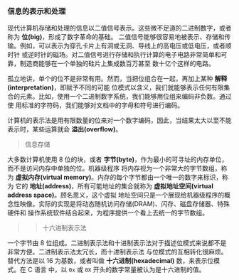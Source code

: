 ### 信息的表示和处理

现代计算机存储和处理的信息以二值信号表示。这些微不足道的二进制数字，或者称为 **位(big)**，形成了数字革命的基础。
二值信号能够很容易地被表示、存储和传输。例如，可以表示为穿孔卡片上有洞或无洞、导线上的高电压或低电压，或者顺时针
或逆时针的磁场。对二值信号进行存储和执行计算的电子电路非常简单和可靠，制造商能够在一个单独的硅片上集成数百万甚至
数十亿个这样的电路。

孤立地讲，单个的位不是非常有用。然而，当把位组合在一起，再加上某种 **解释(interpretation)**，即赋予不同的可能
位模式以含义，我们就能够表示任何有限集合的元素。比如，使用一个二进制数字系统，我们能够用位组来编码非负数。通过使
用标准的字符码，我们能够对文档中的字母和符号进行编码。

计算机的表示法是用有限数量的位来对一个数字编码，因此，当结果太大以至不能表示时，某些运算就会 **溢出(overflow)**。


> 信息存储

大多数计算机使用 8 位的块，或者 **字节(byte)**，作为最小的可寻址的内存单位，而不是访问内存中单独的位。机器级程序
将内存视为一个非常大的字节数组，称为 **虚拟内存(virtual memory)**。内存的每个字节都由一个唯一的数字来标识，称为
它的 **地址(address)**，所有可能地址的集合就称为 **虚拟地址空间(virtual address space)**。顾名思义，这个虚拟
地址空间只是一个展现给机器级程序的概念性映像。实际的实现是将动态随机访问存储(DRAM)、闪存、磁盘存储器、特殊硬件和
操作系统软件结合起来，为程序提供一个看上去统一的字节数组。

>> 十六进制表示法

一个字节由 8 位组成。二进制表示法和十进制表示法对于描述位模式来说都不是非常方便。二进制表示法太冗长，而十进制表示法
与位模式的互相转化很麻烦。替代方法是以 16 为基数，或者叫做 **十六进制(hexadecimal)** 数，来表示位模式。在 C 语言
中，以 `0x` 或 `0X` 开头的数字常量被认为是十六进制的值。